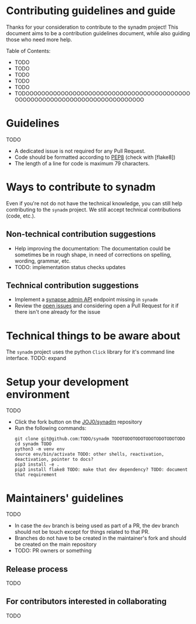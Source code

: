 <!-- TODO: find the keyword TODO through out the document, and resolve that -->
# Contributing guidelines and guide

Thanks for your consideration <!-- TODO: replace word as it doesn't sound right
--> to contribute to the synadm project! This document aims to be a contribution
guidelines document, while also guiding those who need more help. <!-- TODO:
reword since i kinda don't like the wording with "need more help" -->

Table of Contents:
- TODO
- TODO
- TODO
- TODO
- TODO
- TODOOOOOOOOOOOOOOOOOOOOOOOOOOOOOOOOOOOOOOOOOOOOOOOOOOOOOOOOOOOOOOOOOOOOOOOOOOO

# Guidelines

TODO

- A dedicated issue is not required for any Pull Request.
- Code should be formatted according to [PEP8][] (check with [flake8])
- The length of a line for code is maximum 79 characters.

[PEP8]:TODO

# Ways to contribute to synadm

Even if you're not do not have the technical knowledge, you can still help
contributing to the `synadm` project. We still accept technical contributions
(code, etc.).

## Non-technical contribution suggestions

- Help improving the documentation: The documentation could be sometimes be in
  rough shape, in need of corrections on spelling, wording, grammar, etc.
- TODO: implementation status checks updates

## Technical contribution suggestions

- Implement a [synapse admin API](TODO) endpoint missing in `synadm`
- Review the [open issues](TODO) and considering open a Pull Request for it if
  there isn't one already for the issue

# Technical things to be aware about

The `synadm` project uses the python `Click` library for it's command line
interface. TODO: expand

# Setup your development environment

TODO

- Click the fork button on the [JOJ0/synadm](TODO) repository
- Run the following commands:
  ```
  git clone git@github.com:TODO/synadm TODOTODOTODOTODOTODOTODOTODO
  cd synadm TODO
  python3 -m venv env
  source env/bin/activate TODO: other shells, reactivation, deactivation, pointer to docs?
  pip3 install -e .
  pip3 install flake8 TODO: make that dev dependency? TODO: document that requirement
  ```

# Maintainers' guidelines

TODO

- In case the `dev` branch is being used as part of a PR, the dev branch should
  not be touch except for things related to that PR.
- Branches do not have to be created in the maintainer's fork and should <!--
  TODO: discuss clarification --> be created on the main repository
- TODO: PR owners or something
 
## Release process

TODO

## For contributors interested in collaborating

TODO

